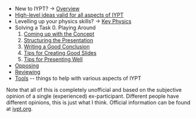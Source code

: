 ---
---

* New to IYPT? → [Overview](overview)
* [High-level ideas valid for all aspects of IYPT](high-level)
* Levelling up your physics skills? → [Key Physics](physics)
* Solving a Task
  0. Playing Around
  1. [Coming up with the Concept](concept)
  2. [Structuring the Presentation](presentation-structure)
  3. [Writing a Good Conclusion](conclusion)
  4. [Tips for Creating Good Slides](slides)
  5. [Tips for Presenting Well](presenting)
* [Opposing](opp)
* [Reviewing](rev)
* [Tools](tools) -- things to help with various aspects of IYPT

Note that all of this is completely unofficial and based on the subjective opinion of a single (experienced) ex-participant. Different people have different opinions, this is just what I think. Official information can be found at [iypt.org](http://iypt.org).
